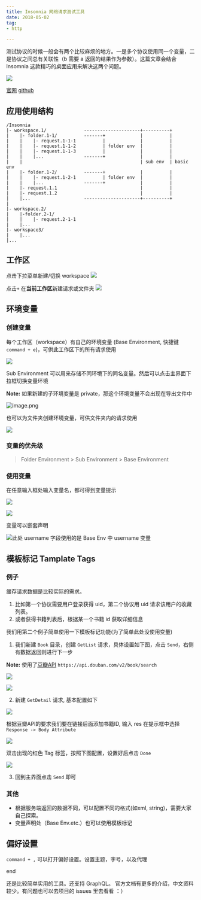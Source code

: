 ```yaml
---
title: Insomnia 网络请求测试工具
date: 2018-05-02
tag:
- http

---
```

测试协议的时候一般会有两个比较麻烦的地方。一是多个协议使用同一个变量，二是协议之间总有关联性（b 需要 a 返回的结果作为参数）。这篇文章会结合 Insomnia 这款精巧的桌面应用来解决这两个问题。

<!-- more -->

![](https://upload-images.jianshu.io/upload_images/711226-8accc3b3455e3a90.png?imageMogr2/auto-orient/strip%7CimageView2/2/w/1240)



[官网](https://insomnia.rest/)
[github](https://github.com/getinsomnia/insomnia)

## 应用使用结构

```
/Insomnia
|- workspace.1/              ---------------------+----------+
|    |- folder.1-1/          -------+             |          |
|    |    |- request.1-1-1          |             |          |
|    |    |- request.1-1-2          | folder env  |          |
|    |    |- request.1-1-3          |             |          |          
|    |    |...               -------+             |          |
|    |                                            | sub env  | basic env
|    |- folder.1-2/          -------+             |          |  
|    |    |- request.1-2-1          | folder env  |          |
|    |    |...               -------+             |          |
|    |- request.1.1                               |          |
|    |- request.1.2                               |          |
|    |...                    ---------------------+----------+
|
|- workspace.2/
|    |-folder.2-1/
|    |    |- request.2-1-1
|    |...
|- workspace3/
|    |...
|...
```

## 工作区



点击下拉菜单新建/切换 workspace
![](https://upload-images.jianshu.io/upload_images/711226-534358f7474e81a1.png?imageMogr2/auto-orient/strip%7CimageView2/2/w/1240)

点击`+` 在**当前工作区**新建请求或文件夹
![](https://upload-images.jianshu.io/upload_images/711226-e079f5ffd47e5a38.png?imageMogr2/auto-orient/strip%7CimageView2/2/w/1240)


## 环境变量

### 创建变量
每个工作区（workspace）有自己的环境变量 (Base Environment, 快捷键 `command + e`)，可供此工作区下的所有请求使用

![](https://upload-images.jianshu.io/upload_images/711226-1e785e4a79cad38f.png?imageMogr2/auto-orient/strip%7CimageView2/2/w/1240)

Sub Environment 可以用来存储不同环境下的同名变量。然后可以点击主界面下拉框切换变量环境

**Note:** 如果新建的子环境变量是 private，那这个环境变量不会出现在导出文件中

![image.png](https://upload-images.jianshu.io/upload_images/711226-5a4dc529850d525d.png?imageMogr2/auto-orient/strip%7CimageView2/2/w/1240)

也可以为文件夹创建环境变量，可供文件夹内的请求使用

![](https://upload-images.jianshu.io/upload_images/711226-30eef6946e4ad5c4.png?imageMogr2/auto-orient/strip%7CimageView2/2/w/1240)

### 变量的优先级

> Folder Environment > Sub Environment > Base Environment


### 使用变量

在任意输入框处输入变量名，都可得到变量提示

![](https://upload-images.jianshu.io/upload_images/711226-1a3fbcfb3b8462b1.png?imageMogr2/auto-orient/strip%7CimageView2/2/w/1240)

![](https://upload-images.jianshu.io/upload_images/711226-9ba610969eb99846.png?imageMogr2/auto-orient/strip%7CimageView2/2/w/1240)

变量可以嵌套声明

![此处 username 字段使用的是 Base Env 中 username 变量](https://upload-images.jianshu.io/upload_images/711226-a2b99e128bb61c27.png?imageMogr2/auto-orient/strip%7CimageView2/2/w/1240)


## 模板标记 Tamplate Tags

### 例子

缓存请求数据是比较实际的需求。

1. 比如第一个协议需要用户登录获得 uid，第二个协议用 uid 请求该用户的收藏列表。
2. 或者获得书籍列表后，根据某一个书籍 id 获取详细信息

我们用第二个例子简单使用一下模板标记功能(为了简单此处没使用变量)



1. 我们新建 `Book` 目录，创建 `GetList` 请求，具体设置如下图，点击 `Send`，右侧有数据返回则进行下一步

**Note:** 使用了[豆瓣API](https://developers.douban.com/wiki/?title=api_v2) `https://api.douban.com/v2/book/search`

![](https://upload-images.jianshu.io/upload_images/711226-6f6ee89ea091adea.png?imageMogr2/auto-orient/strip%7CimageView2/2/w/1240)


![](https://upload-images.jianshu.io/upload_images/711226-e59916e18392c354.png?imageMogr2/auto-orient/strip%7CimageView2/2/w/1240)


2. 新建 `GetDetail` 请求, 基本配置如下

![](https://upload-images.jianshu.io/upload_images/711226-0f38ff2c5a0c0241.png?imageMogr2/auto-orient/strip%7CimageView2/2/w/1240)

根据豆瓣API的要求我们要在链接后面添加书籍ID, 输入 res 在提示框中选择 `Response -> Body Attribute`

![](https://upload-images.jianshu.io/upload_images/711226-0a7f627aa61698b2.png?imageMogr2/auto-orient/strip%7CimageView2/2/w/1240)

双击出现的红色 Tag 标签，按照下图配置，设置好后点击 `Done`

![](https://upload-images.jianshu.io/upload_images/711226-77fd51303a8668d1.png?imageMogr2/auto-orient/strip%7CimageView2/2/w/1240)

3. 回到主界面点击 `Send` 即可

### 其他

- 根据服务端返回的数据不同，可以配置不同的格式(如xml, string)，需要大家自己探索。
- 变量声明处（Base Env.etc.）也可以使用模板标记




## 偏好设置

`command + ,` 可以打开偏好设置。设置主题，字号，以及代理


end


还是比较简单实用的工具。还支持 GraphQL。 官方文档有更多的介绍，中文资料较少。有问题也可以去项目的 issues 里去看看 ：）


















